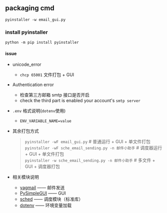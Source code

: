 ## packaging cmd
```shell script
pyinstaller -w email_gui.py
```
### install pyinstaller
```shell script
python -m pip install pyinstaller
```
#### issue
- unicode_error
  + `chcp 65001`
文件打包 + GUI
- Authentication error
  + 检查第三方邮箱 smtp 接口是否开启
  + check the third part is enabled your account's `smtp server`
  
- `.env` 格式说明(`dotenv`使用)
  + ```ENV_VARIABLE_NAME=value```
- 其余打包方式
   > `pyinstaller -wF email_gui.py`  # 普通运行 + GUI + 单文件打包  
  `pyinstaller -wF sche_email_sending.py -n 邮件小助手`  # 调度器运行 + GUI + 单文件打包  
  `pyinstaller -w sche_email_sending.py -n 邮件小助手`  # 多文件 + GUI + 调度器打包
- 相关模块说明
    + [yagmail](https://github.com/kootenpv/yagmail) —— 邮件发送
    + [PySimpleGUI](https://pysimplegui.readthedocs.io/) —— GUI
    + [sched](https://docs.python.org/zh-cn/3/library/sched.html?highlight=sched) —— 调度模块（标准库）
    + [dotenv](https://github.com/theskumar/python-dotenv) —— 环境变量加载
